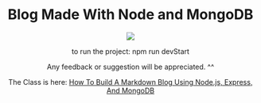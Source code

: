 <h1 align="center">Blog Made With Node and MongoDB</h1>

<p align="center">
  <a href="https://skillicons.dev">
    <img src="https://skillicons.dev/icons?i=nodejs,mongo,express" />
  </a>
</p>

<p align="center">to run the project: npm run devStart</p>

<p align="center">Any feedback or suggestion will be appreciated. ^^</p>

<p align="center">
    The Class is here:
    <a href="https://www.youtube.com/watch?v=1NrHkjlWVhM&t=108s">
        How To Build A Markdown Blog Using Node.js, Express, And MongoDB
    </a>
</p>

<!-- <p align="center">
    <img src="public/calculator/1.gif" alt="React Calculator" />
</p> -->
